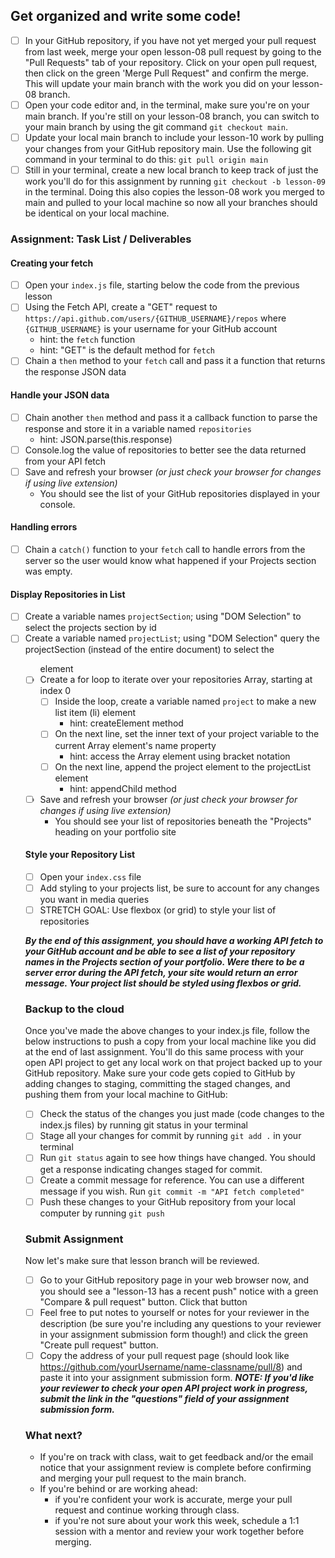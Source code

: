 ## Get organized and write some code!
- [ ] In your GitHub repository, if you have not yet merged your pull request from last week, merge your open lesson-08 pull request by going to the "Pull Requests" tab of your repository. Click on your open pull request, then click on the green 'Merge Pull Request" and confirm the merge. This will update your main branch with the work you did on your lesson-08 branch.
- [ ] Open your code editor and, in the terminal, make sure you're on your main branch. If you're still on your lesson-08 branch, you can switch to your main branch by using the git command `git checkout main`.
- [ ] Update your local main branch to include your lesson-10 work by pulling your changes from your GitHub repository main. Use the following git command in your terminal to do this: `git pull origin main`
- [ ] Still in your terminal, create a new local branch to keep track of just the work you'll do for this assignment by running `git checkout -b lesson-09` in the terminal. Doing this also copies the lesson-08 work you merged to main and pulled to your local machine so now all your branches should be identical on your local machine.

### Assignment: Task List / Deliverables

#### Creating your fetch
- [ ] Open your `index.js` file, starting below the code from the previous lesson
- [ ] Using the Fetch API, create a "GET" request to `https://api.github.com/users/{GITHUB_USERNAME}/repos` where `{GITHUB_USERNAME}` is your username for your GitHub account
  - hint: the `fetch` function
  - hint: "GET" is the default method for `fetch`
- [ ] Chain a `then` method to your `fetch` call and pass it a function that returns the response JSON data

#### Handle your JSON data
- [ ] Chain another `then` method and pass it a callback function to parse the response and store it in a variable named `repositories`
  - hint: JSON.parse(this.response)
- [ ] Console.log the value of repositories to better see the data returned from your API fetch
- [ ] Save and refresh your browser _(or just check your browser for changes if using live extension)_
  - You should see the list of your GitHub repositories displayed in your console.

#### Handling errors
 - [ ] Chain a `catch()` function to your `fetch` call to handle errors from the server so the user would know what happened if your Projects section was empty.

#### Display Repositories in List
 - [ ] Create a variable names `projectSection`; using "DOM Selection" to select the projects section by id
 - [ ] Create a variable named `projectList`; using "DOM Selection" query the projectSection (instead of the entire document) to select the <ul> element
 - [ ] Create a for loop to iterate over your repositories Array, starting at index 0
   - [ ] Inside the loop, create a variable named `project` to make a new list item (li) element
     - hint: createElement method
   - [ ] On the next line, set the inner text of your project variable to the current Array element's name property
     - hint: access the Array element using bracket notation
   - [ ] On the next line, append the project element to the projectList element
     - hint: appendChild method
 - [ ] Save and refresh your browser _(or just check your browser for changes if using live extension)_
   - You should see your list of repositories beneath the "Projects" heading on your portfolio site
      
#### Style your Repository List
 - [ ] Open your `index.css` file
 - [ ] Add styling to your projects list, be sure to account for any changes you want in media queries
 - [ ] STRETCH GOAL: Use flexbox (or grid) to style your list of repositories

**_By the end of this assignment, you should have a working API fetch to your GitHub account and be able to see a list of your repository names in the Projects section of your portfolio.  Were there to be a server error during the API fetch, your site would return an error message.  Your project list should be styled using flexbos or grid._**
</details>



### Backup to the cloud
Once you've made the above changes to your index.js file, follow the below instructions to push a copy from your local machine like you did at the end of last assignment. You'll do this same process with your open API project to get any local work on that project backed up to your GitHub repository.  Make sure your code gets copied to GitHub by adding changes to staging, committing the staged changes, and pushing them from your local machine to GitHub:

- [ ] Check the status of the changes you just made (code changes to the index.js files) by running git status in your terminal
- [ ] Stage all your changes for commit by running `git add .` in your terminal
- [ ] Run `git status` again to see how things have changed. You should get a response indicating changes staged for commit.
- [ ] Create a commit message for reference. You can use a different message if you wish. Run `git commit -m "API fetch completed"`
- [ ] Push these changes to your GitHub repository from your local computer by running `git push`

### Submit Assignment
Now let's make sure that lesson branch will be reviewed.

- [ ] Go to your GitHub repository page in your web browser now, and you should see a "lesson-13 has a recent push" notice with a green "Compare & pull request" button. Click that button
- [ ] Feel free to put notes to yourself or notes for your reviewer in the description (be sure you're including any questions to your reviewer in your assignment submission form though!) and click the green "Create pull request" button.
- [ ] Copy the address of your pull request page (should look like https://github.com/yourUsername/name-classname/pull/8) and paste it into your assignment submission form.  **_NOTE: If you'd like your reviewer to check your open API project work in progress, submit the link in the "questions" field of your assignment submission form._**

### What next?
- If you're on track with class, wait to get feedback and/or the email notice that your assignment review is complete before confirming and merging your pull request to the main branch.
- If you're behind or are working ahead:
  - if you're confident your work is accurate, merge your pull request and continue working through class.
  - if you're not sure about your work this week, schedule a 1:1 session with a mentor and review your work together before merging.
